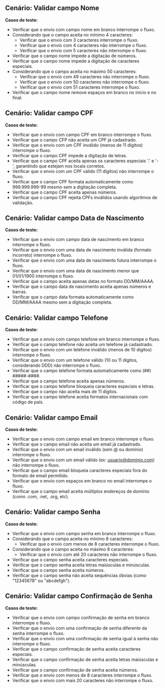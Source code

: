 ## Cenário: Validar campo Nome

**Casos de teste:**
- Verificar que o envio com campo nome em branco interrompe o fluxo.
- Considerando que o campo aceita no mínimo 4 caracteres:
    - Verificar que o envio com 3 caracteres interrompe o fluxo.
    - Verificar que o envio com 4 caracteres não interrompe o fluxo.
    - Verificar que o envio com 5 caracteres não interrompe o fluxo.
- Verificar que o campo nome impede a digitação de números.
- Verificar que o campo nome impede a digitação de caracteres especiais.
- Considerando que o campo aceita no máximo 50 caracteres:
    - Verificar que o envio com 49 caracteres não interrompe o fluxo.
    - Verificar que o envio com 50 caracteres não interrompe o fluxo.
    - Verificar que o envio com 51 caracteres interrompe o fluxo.
- Verificar que o campo nome remove espaços em branco no início e no final.

## Cenário: Validar campo CPF

**Casos de teste:**
- Verificar que o envio com campo CPF em branco interrompe o fluxo.
- Verificar que o campo CFP não aceita um CPF já cadastrado.
- Verificar que o envio com um CPF inválido (menos de 11 dígitos) interrompe o fluxo.
- Verificar que o campo CPF impede a digitação de letras.
- Verificar que o campo CPF aceita apenas os caracteres especiais '.' e '-', garantindo que estejam nos locais corretos.
- Verificar que o envio com um CPF válido (11 dígitos) não interrompe o fluxo.
- Verificar que o campo CPF formata automaticamente como 999.999.999-99 mesmo sem a digitação completa.
- Verificar que o campo CPF aceita apenas números.
- Verificar que o campo CPF rejeita CPFs inválidos usando algoritmos de validação.

## Cenário: Validar campo Data de Nascimento

**Casos de teste:**
- Verificar que o envio com campo data de nascimento em branco interrompe o fluxo.
- Verificar que o envio com uma data de nascimento inválida (formato incorreto) interrompe o fluxo.
- Verificar que o envio com uma data de nascimento futura interrompe o fluxo.
- Verificar que o envio com uma data de nascimento menor que 01/01/1900 interrompe o fluxo.
- Verificar que o campo aceita apenas datas no formato DD/MM/AAAA.
- Verificar que o campo data de nascimento aceita apenas números e barras.
- Verificar que o campo data formata automaticamente como DD/MM/AAAA mesmo sem a digitação completa.

## Cenário: Validar campo Telefone

**Casos de teste:**
- Verificar que o envio com campo telefone em branco interrompe o fluxo.
- Verificar que o campo telefone não aceita um telefone já cadastrado.
- Verificar que o envio com um telefone inválido (menos de 10 dígitos) interrompe o fluxo.
- Verificar que o envio com um telefone válido (10 ou 11 dígitos, considerando DDD) não interrompe o fluxo.
- Verificar que o campo telefone formata automaticamente como (##) #####-####.
- Verificar que o campo telefone aceita apenas números.
- Verificar que o campo telefone bloqueia caracteres especiais e letras.
- Verificar que o campo não aceita mais de 11 dígitos.
- Verificar que o campo telefone aceita formatos internacionais com código de país.

## Cenário: Validar campo Email

**Casos de teste:**
- Verificar que o envio com campo email em branco interrompe o fluxo.
- Verificar que o campo email não aceita um email já cadastrado.
- Verificar que o envio com um email inválido (sem @ ou domínio) interrompe o fluxo.
- Verificar que o envio com um email válido (ex: usuario@dominio.com) não interrompe o fluxo.
- Verificar que o campo email bloqueia caracteres especiais fora do formato de email permitido.
- Verificar que o envio com espaços em branco no email interrompe o fluxo.
- Verificar que o campo email aceita múltiplos endereços de domínio (como .com, .net, .org, etc).

## Cenário: Validar campo Senha

**Casos de teste:**
- Verificar que o envio com campo senha em branco interrompe o fluxo.
- Considerando que o campo aceita no mínimo 8 caracteres:
    - Verificar que o envio com menos de 8 caracteres interrompe o fluxo.
- Considerando que o campo aceita no máximo 8 caracteres:
    - Verificar que o envio com até 20 caracteres não interrompe o fluxo.
- Verificar que o campo senha aceita caracteres especiais.
- Verificar que o campo senha aceita letras maiúsculas e minúsculas.
- Verificar que o campo senha aceita números.
- Verificar que o campo senha não aceita sequências óbvias (como "12345678" ou "abcdefgh").

## Cenário: Validar campo Confirmação de Senha

**Casos de teste:**
- Verificar que o envio com campo confirmação de senha em branco interrompe o fluxo.
- Verificar que o envio com uma confirmação de senha diferente da senha interrompe o fluxo.
- Verificar que o envio com uma confirmação de senha igual à senha não interrompe o fluxo.
- Verificar que o campo confirmação de senha aceita caracteres especiais.
- Verificar que o campo confirmação de senha aceita letras maiúsculas e minúsculas.
- Verificar que o campo confirmação de senha aceita números.
- Verificar que o envio com menos de 8 caracteres interrompe o fluxo.
- Verificar que o envio com mais 20 caracteres não interrompe o fluxo.
